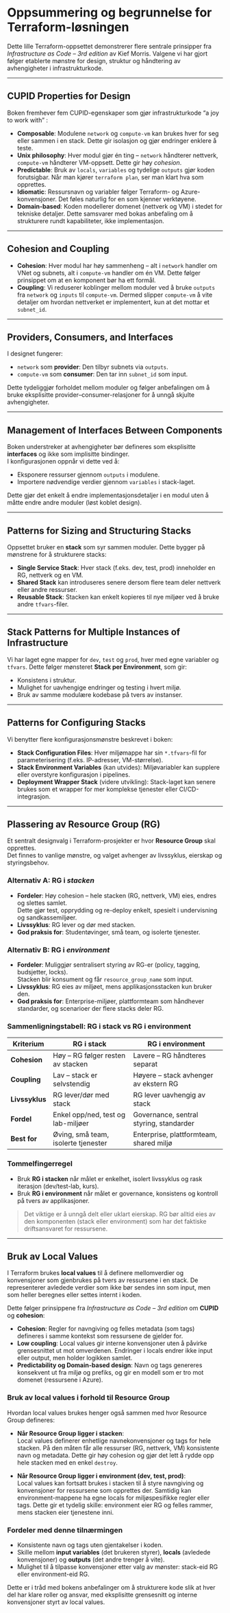 # Oppsummering og begrunnelse for Terraform-løsningen

Dette lille Terraform-oppsettet demonstrerer flere sentrale prinsipper fra *Infrastructure as Code – 3rd edition* av Kief Morris. Valgene vi har gjort følger etablerte mønstre for design, struktur og håndtering av avhengigheter i infrastrukturkode.

---

## CUPID Properties for Design
Boken fremhever fem CUPID-egenskaper som gjør infrastrukturkode “a joy to work with” :

- **Composable**: Modulene `network` og `compute-vm` kan brukes hver for seg eller sammen i en stack. Dette gir isolasjon og gjør endringer enklere å teste.
- **Unix philosophy**: Hver modul gjør én ting – `network` håndterer nettverk, `compute-vm` håndterer VM-oppsett. Dette gir høy *cohesion*.
- **Predictable**: Bruk av `locals`, `variables` og tydelige `outputs` gjør koden forutsigbar. Når man kjører `terraform plan`, ser man klart hva som opprettes.
- **Idiomatic**: Ressursnavn og variabler følger Terraform- og Azure-konvensjoner. Det føles naturlig for en som kjenner verktøyene.
- **Domain-based**: Koden modellerer domenet (nettverk og VM) i stedet for tekniske detaljer. Dette samsvarer med bokas anbefaling om å strukturere rundt kapabiliteter, ikke implementasjon.

---

## Cohesion and Coupling
- **Cohesion**: Hver modul har høy sammenheng – alt i `network` handler om VNet og subnets, alt i `compute-vm` handler om én VM. Dette følger prinsippet om at en komponent bør ha ett formål.
- **Coupling**: Vi reduserer koblinger mellom moduler ved å bruke `outputs` fra `network` og `inputs` til `compute-vm`. Dermed slipper `compute-vm` å vite detaljer om hvordan nettverket er implementert, kun at det mottar et `subnet_id`.

---

## Providers, Consumers, and Interfaces
I designet fungerer:
- `network` som **provider**: Den tilbyr subnets via `outputs`.
- `compute-vm` som **consumer**: Den tar inn `subnet_id` som input.  

Dette tydeliggjør forholdet mellom moduler og følger anbefalingen om å bruke eksplisitte provider–consumer-relasjoner for å unngå skjulte avhengigheter.

---

## Management of Interfaces Between Components
Boken understreker at avhengigheter bør defineres som eksplisitte **interfaces** og ikke som implisitte bindinger.  
I konfigurasjonen oppnår vi dette ved å:
- Eksponere ressurser gjennom `outputs` i modulene.
- Importere nødvendige verdier gjennom `variables` i stack-laget.  

Dette gjør det enkelt å endre implementasjonsdetaljer i en modul uten å måtte endre andre moduler (løst koblet design).

---

## Patterns for Sizing and Structuring Stacks
Oppsettet bruker en **stack** som syr sammen moduler. Dette bygger på mønstrene for å strukturere stacks:
- **Single Service Stack**: Hver stack (f.eks. dev, test, prod) inneholder en RG, nettverk og en VM.
- **Shared Stack** kan introduseres senere dersom flere team deler nettverk eller andre ressurser.
- **Reusable Stack**: Stacken kan enkelt kopieres til nye miljøer ved å bruke andre `tfvars`-filer.

---

## Stack Patterns for Multiple Instances of Infrastructure
Vi har laget egne mapper for `dev`, `test` og `prod`, hver med egne variabler og `tfvars`. Dette følger mønsteret **Stack per Environment**, som gir:
- Konsistens i struktur.
- Mulighet for uavhengige endringer og testing i hvert miljø.
- Bruk av samme modulære kodebase på tvers av instanser.

---

## Patterns for Configuring Stacks
Vi benytter flere konfigurasjonsmønstre beskrevet i boken:
- **Stack Configuration Files**: Hver miljømappe har sin `*.tfvars`-fil for parameterisering (f.eks. IP-adresser, VM-størrelse).
- **Stack Environment Variables** (kan utvides): Miljøvariabler kan supplere eller overstyre konfigurasjon i pipelines.
- **Deployment Wrapper Stack** (videre utvikling): Stack-laget kan senere brukes som et wrapper for mer komplekse tjenester eller CI/CD-integrasjon.

---

## Plassering av Resource Group (RG)

Et sentralt designvalg i Terraform-prosjekter er hvor **Resource Group** skal opprettes.  
Det finnes to vanlige mønstre, og valget avhenger av livssyklus, eierskap og styringsbehov.

### Alternativ A: RG i *stacken*
- **Fordeler**: Høy cohesion – hele stacken (RG, nettverk, VM) eies, endres og slettes samlet.  
  Dette gjør test, opprydding og re-deploy enkelt, spesielt i undervisning og sandkassemiljøer.  
- **Livssyklus**: RG lever og dør med stacken.  
- **God praksis for**: Studentøvinger, små team, og isolerte tjenester.

### Alternativ B: RG i *environment*
- **Fordeler**: Muliggjør sentralisert styring av RG-er (policy, tagging, budsjetter, locks).  
  Stacken blir konsument og får `resource_group_name` som input.  
- **Livssyklus**: RG eies av miljøet, mens applikasjonsstacken kun bruker den.  
- **God praksis for**: Enterprise-miljøer, plattformteam som håndhever standarder, og scenarioer der flere stacks deler RG.


### Sammenligningstabell: RG i stack vs RG i environment

| Kriterium          | RG i **stack**                           | RG i **environment**                     |
|--------------------|------------------------------------------|------------------------------------------|
| **Cohesion**       | Høy – RG følger resten av stacken        | Lavere – RG håndteres separat            |
| **Coupling**       | Lav – stack er selvstendig                | Høyere – stack avhenger av ekstern RG    |
| **Livssyklus**     | RG lever/dør med stack                   | RG lever uavhengig av stack              |
| **Fordel**         | Enkel opp/ned, test og lab-miljøer       | Governance, sentral styring, standarder  |
| **Best for**       | Øving, små team, isolerte tjenester      | Enterprise, plattformteam, shared miljø  |


### Tommelfingerregel
- Bruk **RG i stacken** når målet er enkelhet, isolert livssyklus og rask iterasjon (dev/test-lab, kurs).  
- Bruk **RG i environment** når målet er governance, konsistens og kontroll på tvers av applikasjoner.  

> Det viktige er å unngå delt eller uklart eierskap. RG bør alltid eies av den komponenten (stack eller environment) som har det faktiske driftsansvaret for ressursene.



---

## Bruk av Local Values

I Terraform brukes **local values** til å definere mellomverdier og konvensjoner som gjenbrukes på tvers av ressursene i en stack. 
De representerer avledede verdier som ikke bør sendes inn som input, men som heller beregnes eller settes internt i koden. 

Dette følger prinsippene fra *Infrastructure as Code – 3rd edition* om **CUPID** og **cohesion**:  
- **Cohesion**: Regler for navngiving og felles metadata (som tags) defineres i samme kontekst som ressursene de gjelder for.  
- **Low coupling**: Local values gir interne konvensjoner uten å påvirke grensesnittet ut mot omverdenen. Endringer i locals endrer ikke input eller output, men holder logikken samlet.  
- **Predictability og Domain-based design**: Navn og tags genereres konsekvent ut fra miljø og prefiks, og gir en modell som er tro mot domenet (ressursene i Azure).  

### Bruk av local values i forhold til Resource Group

Hvordan local values brukes henger også sammen med hvor Resource Group defineres:

- **Når Resource Group ligger i stacken**:  
  Local values definerer enhetlige navnekonvensjoner og tags for hele stacken. På den måten får alle ressurser (RG, nettverk, VM) konsistente navn og metadata. Dette gir høy cohesion og gjør det lett å rydde opp hele stacken med en enkel `destroy`.  

- **Når Resource Group ligger i environment (dev, test, prod)**:  
  Local values kan fortsatt brukes i stacken til å styre navngiving og konvensjoner for ressursene som opprettes der. Samtidig kan environment-mappene ha egne locals for miljøspesifikke regler eller tags. Dette gir et tydelig skille: environment eier RG og felles rammer, mens stacken eier tjenestene inni.  

### Fordeler med denne tilnærmingen

- Konsistente navn og tags uten gjentakelser i koden.  
- Skille mellom **input variables** (det brukeren styrer), **locals** (avledede konvensjoner) og **outputs** (det andre trenger å vite).  
- Mulighet til å tilpasse konvensjoner etter valg av mønster: stack-eid RG eller environment-eid RG.  

Dette er i tråd med bokens anbefalinger om å strukturere kode slik at hver del har klare roller og ansvar, med eksplisitte grensesnitt og interne konvensjoner styrt av local values.